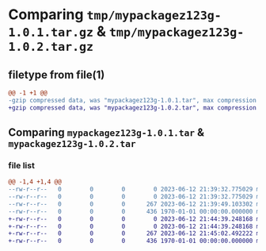 # Comparing `tmp/mypackagez123g-1.0.1.tar.gz` & `tmp/mypackagez123g-1.0.2.tar.gz`

## filetype from file(1)

```diff
@@ -1 +1 @@
-gzip compressed data, was "mypackagez123g-1.0.1.tar", max compression
+gzip compressed data, was "mypackagez123g-1.0.2.tar", max compression
```

## Comparing `mypackagez123g-1.0.1.tar` & `mypackagez123g-1.0.2.tar`

### file list

```diff
@@ -1,4 +1,4 @@
--rw-r--r--   0        0        0        0 2023-06-12 21:39:32.775029 mypackagez123g-1.0.1/README.md
--rw-r--r--   0        0        0        0 2023-06-12 21:39:32.775029 mypackagez123g-1.0.1/mypackagez123g/__init__.py
--rw-r--r--   0        0        0      267 2023-06-12 21:39:49.103302 mypackagez123g-1.0.1/pyproject.toml
--rw-r--r--   0        0        0      436 1970-01-01 00:00:00.000000 mypackagez123g-1.0.1/PKG-INFO
+-rw-r--r--   0        0        0        0 2023-06-12 21:44:39.248168 mypackagez123g-1.0.2/README.md
+-rw-r--r--   0        0        0        0 2023-06-12 21:44:39.248168 mypackagez123g-1.0.2/mypackagez123g/__init__.py
+-rw-r--r--   0        0        0      267 2023-06-12 21:45:02.492222 mypackagez123g-1.0.2/pyproject.toml
+-rw-r--r--   0        0        0      436 1970-01-01 00:00:00.000000 mypackagez123g-1.0.2/PKG-INFO
```

